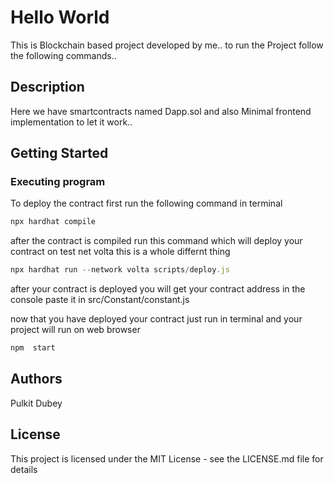 # Hello World

This is Blockchain based project developed by me.. to run the Project follow the following commands..
## Description

Here we have smartcontracts named Dapp.sol and also Minimal frontend implementation to let it work.. 

## Getting Started

### Executing program

To deploy the contract first run the following command in terminal

```javascript
npx hardhat compile 
```
after the contract is compiled
run this command which will deploy your contract on test net volta this is a whole differnt thing

```javascript
npx hardhat run --network volta scripts/deploy.js
```

after your contract is deployed you will get your contract address in the console
paste it in src/Constant/constant.js

now that you have deployed your contract just run in terminal
and your project will run on web browser
```javascript
npm  start
```

## Authors

Pulkit Dubey 

## License

This project is licensed under the MIT License - see the LICENSE.md file for details
